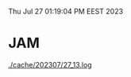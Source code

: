 Thu Jul 27 01:19:04 PM EEST 2023
# JAM
<a href='./cache/202307/27_13.log'>./cache/202307/27_13.log</a>
